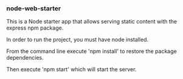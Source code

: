 ### node-web-starter

This is a Node starter app that allows serving static content with the express npm package.

In order to run the project, you must have node installed.

From the command line execute 'npm install' to restore the package dependencies.

Then execute 'npm start' which will start the server.